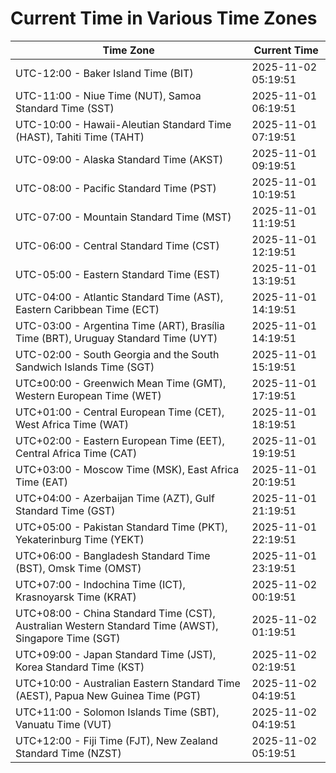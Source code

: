# Current Time in Various Time Zones

| Time Zone | Current Time |
|-----------|--------------|
| UTC-12:00 - Baker Island Time (BIT) | 2025-11-02 05:19:51 |
| UTC-11:00 - Niue Time (NUT), Samoa Standard Time (SST) | 2025-11-01 06:19:51 |
| UTC-10:00 - Hawaii-Aleutian Standard Time (HAST), Tahiti Time (TAHT) | 2025-11-01 07:19:51 |
| UTC-09:00 - Alaska Standard Time (AKST) | 2025-11-01 09:19:51 |
| UTC-08:00 - Pacific Standard Time (PST) | 2025-11-01 10:19:51 |
| UTC-07:00 - Mountain Standard Time (MST) | 2025-11-01 11:19:51 |
| UTC-06:00 - Central Standard Time (CST) | 2025-11-01 12:19:51 |
| UTC-05:00 - Eastern Standard Time (EST) | 2025-11-01 13:19:51 |
| UTC-04:00 - Atlantic Standard Time (AST), Eastern Caribbean Time (ECT) | 2025-11-01 14:19:51 |
| UTC-03:00 - Argentina Time (ART), Brasília Time (BRT), Uruguay Standard Time (UYT) | 2025-11-01 14:19:51 |
| UTC-02:00 - South Georgia and the South Sandwich Islands Time (SGT) | 2025-11-01 15:19:51 |
| UTC±00:00 - Greenwich Mean Time (GMT), Western European Time (WET) | 2025-11-01 17:19:51 |
| UTC+01:00 - Central European Time (CET), West Africa Time (WAT) | 2025-11-01 18:19:51 |
| UTC+02:00 - Eastern European Time (EET), Central Africa Time (CAT) | 2025-11-01 19:19:51 |
| UTC+03:00 - Moscow Time (MSK), East Africa Time (EAT) | 2025-11-01 20:19:51 |
| UTC+04:00 - Azerbaijan Time (AZT), Gulf Standard Time (GST) | 2025-11-01 21:19:51 |
| UTC+05:00 - Pakistan Standard Time (PKT), Yekaterinburg Time (YEKT) | 2025-11-01 22:19:51 |
| UTC+06:00 - Bangladesh Standard Time (BST), Omsk Time (OMST) | 2025-11-01 23:19:51 |
| UTC+07:00 - Indochina Time (ICT), Krasnoyarsk Time (KRAT) | 2025-11-02 00:19:51 |
| UTC+08:00 - China Standard Time (CST), Australian Western Standard Time (AWST), Singapore Time (SGT) | 2025-11-02 01:19:51 |
| UTC+09:00 - Japan Standard Time (JST), Korea Standard Time (KST) | 2025-11-02 02:19:51 |
| UTC+10:00 - Australian Eastern Standard Time (AEST), Papua New Guinea Time (PGT) | 2025-11-02 04:19:51 |
| UTC+11:00 - Solomon Islands Time (SBT), Vanuatu Time (VUT) | 2025-11-02 04:19:51 |
| UTC+12:00 - Fiji Time (FJT), New Zealand Standard Time (NZST) | 2025-11-02 05:19:51 |
